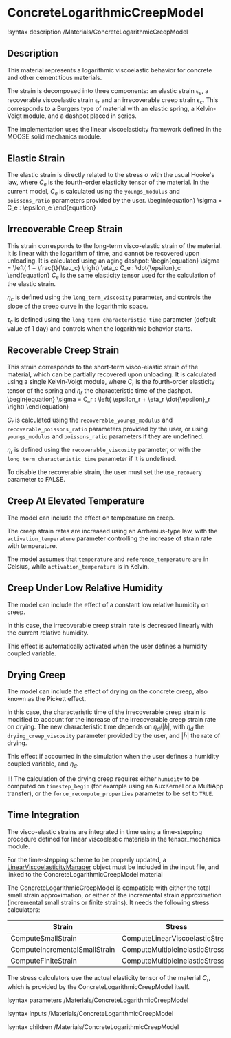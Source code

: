 # ConcreteLogarithmicCreepModel

!syntax description /Materials/ConcreteLogarithmicCreepModel

## Description

This material represents a logarithmic viscoelastic behavior for concrete and other cementitious materials.

The strain is decomposed into three components: an elastic strain $\epsilon_e$, a recoverable viscoelastic strain $\epsilon_r$ and an irrecoverable creep strain $\epsilon_c$. This corresponds to a Burgers type of material with an elastic spring, a Kelvin-Voigt module, and a dashpot placed in series.

The implementation uses the linear viscoelasticity framework defined in the MOOSE solid mechanics module.

## Elastic Strain

The elastic strain is directly related to the stress $\sigma$ with the usual Hooke's law, where $C_e$ is the fourth-order elasticity tensor of the material. In the current model, $C_e$ is calculated using the `youngs_modulus` and `poissons_ratio` parameters provided by the user.
\begin{equation}
\sigma = C_e : \epsilon_e
\end{equation}

## Irrecoverable Creep Strain

This strain corresponds to the long-term visco-elastic strain of the material. It is linear with the logarithm of time, and cannot be recovered upon unloading. It is calculated using an aging dashpot:
\begin{equation}
\sigma = \left( 1 + \frac{t}{\tau_c} \right) \eta_c C_e : \dot{\epsilon}_c
\end{equation}
$C_e$ is the same elasticity tensor used for the calculation of the elastic strain.

$\eta_c$ is defined using the `long_term_viscosity` parameter, and controls the slope of the creep curve in the logarithmic space.

$\tau_c$ is defined using the `long_term_characteristic_time` parameter (default value of 1 day) and controls when the logarithmic behavior starts.


## Recoverable Creep Strain

This strain corresponds to the short-term visco-elastic strain of the material, which can be partially recovered upon unloading. It is calculated using a single Kelvin-Voigt module, where $C_r$ is the fourth-order elasticity tensor of the spring and $\eta_r$ the characteristic time of the dashpot.
\begin{equation}
\sigma = C_r : \left( \epsilon_r + \eta_r \dot{\epsilon}_r  \right)
\end{equation}

$C_r$ is calculated using the `recoverable_youngs_modulus` and `recoverable_poissons_ratio` parameters provided by the user, or using `youngs_modulus` and `poissons_ratio` parameters if they are undefined.

$\eta_r$ is defined using the `recoverable_viscosity` parameter, or with the `long_term_characteristic_time` parameter if it is undefined.

To disable the recoverable strain, the user must set the `use_recovery` parameter to FALSE.


## Creep At Elevated Temperature

The model can include the effect on temperature on creep.

The creep strain rates are increased using an Arrhenius-type law, with the `activation_temperature` parameter controlling the increase of strain rate with temperature.

The model assumes that `temperature` and `reference_temperature` are in Celsius, while `activation_temperature` is in Kelvin.


## Creep Under Low Relative Humidity

The model can include the effect of a constant low relative humidity on creep.

In this case, the irrecoverable creep strain rate is decreased linearly with the current relative humidity.

This effect is automatically activated when the user defines a humidity coupled variable.


## Drying Creep

The model can include the effect of drying on the concrete creep, also known as the Pickett effect.

In this case, the characteristic time of the irrecoverable creep strain is modified to account for the increase of the irrecoverable creep strain rate on drying. The new characteristic time depends on $\eta_d / |\dot{h}|$, with $\eta_d$ the `drying_creep_viscosity` parameter provided by the user, and $|\dot{h}|$ the rate of drying.

This effect if accounted in the simulation when the user defines a humidity coupled variable, and $\eta_d$.

!!!
    The calculation of the drying creep requires either `humidity` to be computed on `timestep_begin` (for example using an AuxKernel or a MultiApp transfer), or the `force_recompute_properties` parameter to be set to `TRUE`.


## Time Integration

The visco-elastic strains are integrated in time using a time-stepping procedure defined for linear viscoelastic materials in the tensor_mechanics module.

For the time-stepping scheme to be properly updated, a [LinearViscoelasticityManager](/LinearViscoelasticityManager.md) object must be included in the input file, and linked to the ConcreteLogarithmicCreepModel material

The ConcreteLogarithmicCreepModel is compatible with either the total small strain approximation, or either of the incremental strain approximation (incremental small strains or finite strains). It needs the following stress calculators:

| Strain | Stress | Additional Materials |
| - | - | - |
| ComputeSmallStrain | ComputeLinearViscoelasticStress | none |
| ComputeIncrementalSmallStrain | ComputeMultipleInelasticStress | LinearViscoelasticStressUpdate |
| ComputeFiniteStrain | ComputeMultipleInelasticStress | LinearViscoelasticStressUpdate |

The stress calculators use the actual elasticity tensor of the material $C_r$, which is provided by the ConcreteLogarithmicCreepModel itself.

!syntax parameters /Materials/ConcreteLogarithmicCreepModel

!syntax inputs /Materials/ConcreteLogarithmicCreepModel

!syntax children /Materials/ConcreteLogarithmicCreepModel
